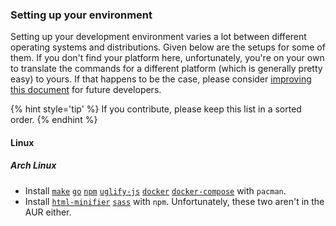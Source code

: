 ### Setting up your environment

Setting up your development environment varies a lot between different operating systems and distributions. Given below are the setups for some of them. If you don't find your platform here, unfortunately, you're on your own to translate the commands for a different platform (which is generally pretty easy) to yours. If that happens to be the case, please consider [improving this document](https://gitlab.com/commento/docs) for future developers.

{% hint style='tip' %}
If you contribute, please keep this list in a sorted order.
{% endhint %}

#### Linux

##### Arch Linux

 - Install [`make`](https://www.archlinux.org/packages/core/x86_64/make/) [`go`](https://www.archlinux.org/packages/extra/x86_64/go/) [`npm`](https://www.archlinux.org/packages/community/any/npm/) [`uglify-js`](https://www.archlinux.org/packages/community/any/uglify-js/) [`docker`](https://www.archlinux.org/packages/community/x86_64/docker/) [`docker-compose`](https://www.archlinux.org/packages/community/any/docker-compose/) with `pacman`.
 - Install [`html-minifier`](https://www.npmjs.com/package/html-minifier) [`sass`](https://www.npmjs.com/package/sass) with `npm`. Unfortunately, these two aren't in the AUR either.

